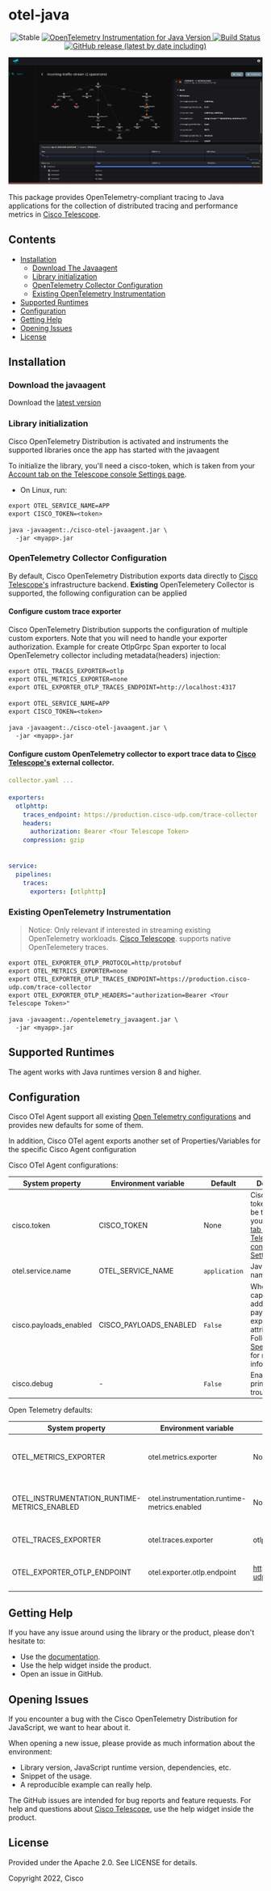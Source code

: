 # otel-java

<p align="center">
 <img alt="Stable" src="https://img.shields.io/badge/status-stable-informational?style=for-the-badge">
  <a href="https://github.com/open-telemetry/opentelemetry-java-instrumentation/releases/tag/v1.13.0">
    <img alt="OpenTelemetry Instrumentation for Java Version" src="https://img.shields.io/badge/otel-1.13.0-blueviolet?style=for-the-badge">
  </a>
  <a href="https://github.com/cisco-open/otel-java/actions/workflows/ci.yml">
    <img alt="Build Status" src="https://img.shields.io/github/workflow/status/cisco-open/otel-java/Build?style=for-the-badge">
  </a>
  <a href="https://github.com/cisco-open/otel-java/releases">
    <img alt="GitHub release (latest by date including)" src="https://img.shields.io/github/v/release/cisco-open/otel-java?style=for-the-badge">
  </a>
</p>

![Trace](trace.png)

This package provides OpenTelemetry-compliant tracing to Java
applications for the collection of distributed tracing and performance metrics in [Cisco Telescope](https://console.telescope.app/?utm_source=github).


## Contents
- [Installation](#installation)
    - [Download The Javaagent](#download-the-javaagent)
    - [Library initialization](#library-initialization)
    - [OpenTelemetry Collector Configuration](#opentelemetry-collector-configuration)
    - [Existing OpenTelemetry Instrumentation](#existing-opentelemetry-instrumentation)
- [Supported Runtimes](#supported-runtimes)
- [Configuration](#configuration)
- [Getting Help](#getting-help)
- [Opening Issues](#opening-issues)
- [License](#license)



## Installation


### Download the javaagent

Download the [latest version](https://github.com/cisco-open/otel-java/releases/latest/download/cisco-telescope-javaagent.jar)


### Library initialization
Cisco OpenTelemetry Distribution is activated and instruments the supported libraries once the app has started with
the javaagent 

To initialize the library, you'll need a cisco-token, which is taken from your [Account tab on the Telescope console Settings page](https://console.telescope.app/settings/account).


* On Linux, run:
```shell
export OTEL_SERVICE_NAME=APP
export CISCO_TOKEN=<token>

java -javaagent:./cisco-otel-javaagent.jar \
  -jar <myapp>.jar
```

### OpenTelemetry Collector Configuration

By default, Cisco OpenTelemetry Distribution exports data directly to [Cisco Telescope's](https://console.telescope.app/?utm_source=github) infrastructure backend.
**Existing** OpenTelemetery Collector is supported, the following configuration can be applied

#### Configure custom trace exporter

Cisco OpenTelemetry Distribution supports the configuration of multiple custom exporters. Note that you will need to handle your exporter authorization.
Example for create OtlpGrpc Span exporter to local OpenTelemetry collector including metadata(headers) injection:

```shell
export OTEL_TRACES_EXPORTER=otlp
export OTEL_METRICS_EXPORTER=none
export OTEL_EXPORTER_OTLP_TRACES_ENDPOINT=http://localhost:4317

export OTEL_SERVICE_NAME=APP
export CISCO_TOKEN=<token>

java -javaagent:./cisco-otel-javaagent.jar \
  -jar <myapp>.jar
```


#### Configure custom OpenTelemetry collector to export trace data to [Cisco Telescope's](https://console.telescope.app/?utm_source=github) external collector.

```yaml
collector.yaml ...

exporters:
  otlphttp:
    traces_endpoint: https://production.cisco-udp.com/trace-collector
    headers:
      authorization: Bearer <Your Telescope Token>
    compression: gzip


service:
  pipelines:
    traces:
      exporters: [otlphttp]
```

### Existing OpenTelemetry Instrumentation

> Notice: Only relevant if interested in streaming existing OpenTelemetry workloads.
> [Cisco Telescope](https://console.telescope.app/?utm_source=github). supports native OpenTelemetery traces.


```shell
export OTEL_EXPORTER_OTLP_PROTOCOL=http/protobuf
export OTEL_METRICS_EXPORTER=none
export OTEL_EXPORTER_OTLP_TRACES_ENDPOINT=https://production.cisco-udp.com/trace-collector
export OTEL_EXPORTER_OTLP_HEADERS="authorization=Bearer <Your Telescope Token>"

java -javaagent:./opentelemetry_javaagent.jar \
  -jar <myapp>.jar
```

## Supported Runtimes

The agent works with Java runtimes version 8 and higher.



## Configuration
Cisco OTel Agent support all existing [Open Telemetry configurations](https://github.com/open-telemetry/opentelemetry-java-instrumentation/blob/main/docs/agent-config.md)
and provides new defaults for some of them.

In addition, Cisco OTel agent exports another set of Properties/Variables for the specific Cisco Agent configuration

Cisco OTel Agent configurations:

|System property                         |Environment variable          |Default          | Description                                                                                                                                                                          
|----------------------------------------|------------------------------|-----------------|--------------------------------------------------------------------------------------------------------------------------------------------------------------------------------------|
|cisco.token                             | CISCO_TOKEN                  | None            | Cisco account token, should be taken from your [Account tab on the Telescope console Settings page](https://console.telescope.app/settings/account).                                 |
|otel.service.name                       | OTEL_SERVICE_NAME            | `application`   | Java service name                                                                                                                                                                    |
|cisco.payloads_enabled                  | CISCO_PAYLOADS_ENABLED       | ```False```     | Whether to capture additional payloads and experimental attributes. Follow [Specifications](https://github.com/epsagon/cisco-otel-distribution-specifications) for more information. |
|cisco.debug                             | -                            | ```False```     | Enable debug prints for troubleshooting                                                                                                                                              |


Open Telemetry defaults:

|System property                         |Environment variable          |Default          |Description    
|----------------------------------------|------------------------------|-----------------|----------------|
|OTEL_METRICS_EXPORTER                   | otel.metrics.exporter        | None            | By default, metrics are currently not supported|
|OTEL_INSTRUMENTATION_RUNTIME-METRICS_ENABLED                           | otel.instrumentation.runtime-metrics.enabled        | None            | By default, metrics are currently not supported|
|OTEL_TRACES_EXPORTER                   | otel.traces.exporter          | otlp-http            | Otlp over HTTP exporter|
|OTEL_EXPORTER_OTLP_ENDPOINT                   | otel.exporter.otlp.endpoint        |     https://production.cisco-udp.com/trace-collector        | The Cisco Otlp-gRPC collector URL path|

## Getting Help

If you have any issue around using the library or the product, please don't hesitate to:

- Use the [documentation](https://docs.telescope.com).
- Use the help widget inside the product.
- Open an issue in GitHub.

## Opening Issues

If you encounter a bug with the Cisco OpenTelemetry Distribution for JavaScript, we want to hear about it.

When opening a new issue, please provide as much information about the environment:

- Library version, JavaScript runtime version, dependencies, etc.
- Snippet of the usage.
- A reproducible example can really help.

The GitHub issues are intended for bug reports and feature requests.
For help and questions about [Cisco Telescope](https://console.telescope.app/?utm_source=github), use the help widget inside the product.

## License

Provided under the Apache 2.0. See LICENSE for details.

Copyright 2022, Cisco
